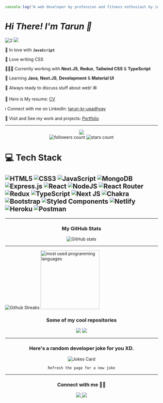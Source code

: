 
```js
console.log("A web developer by profession and fitness enthusiast by interest!");
```
<h1 align="left"> <i>Hi There! I'm Tarun 👋 </i></h1>


![2](https://user-images.githubusercontent.com/95377904/195972889-45ba6b8c-f36f-4223-bf15-8ae15a6a9f21.png)
<img src="https://readme-typing-svg.herokuapp.com?font=Architects+Daughter&amp;color=FF7722&amp;size=30&amp;lines=Hey!+It's+TARUN+UPADHYAY!;Full+Stack+Developer...;" style="max-width: 100%;">





💛 In love with **`JavaScript`**

🎨 Love writing CSS

👨🏼‍💻 Currently working with **Next.JS**, **Redux**, **Tailwind CSS** & **TypeScript**

🌱 Learning **Java**, **Next.JS**, **Development** & **Material UI**

💬 Always ready to discuss stuff about web! 🕸

📃 Here is My resume: [CV](https://drive.google.com/file/d/1NGevcYJV8UIR0sPOb6CVdsPvIo5C6Vjx/view?usp=sharing)

ℹ️ Connect with me on LinkedIn: [tarun-kr-upadhyay](https://www.linkedin.com/in/tarun-kr-upadhyay/)

🔗 Visit and See my work and projects: [Portfolio](https://tarun-upadhyay.github.io/)

<hr/>

<div align="center">
<img src="https://komarev.com/ghpvc/?username=tarun-upadhyay&style=for-the-badge"/>
</div>

<div align="center">
<img alt="followers count" src="https://custom-icon-badges.herokuapp.com/github/followers/tarun-upadhyay?style=for-the-badge&logo=person-add&label=Followers&logoColor=white"/>
<img alt="stars count" src="https://custom-icon-badges.herokuapp.com/badge/dynamic/json?logo=star&label=Stars&style=for-the-badge&query=%24.stars&url=https://api.github-star-counter.workers.dev/user/tarun-upadhyay"/>
</div>



# 💻 Tech Stack 
![HTML5](https://img.shields.io/badge/html5-%23E34F26.svg?style=for-the-badge&logo=html5&logoColor=white) 
![CSS3](https://img.shields.io/badge/css3-%231572B6.svg?style=for-the-badge&logo=css3&logoColor=white) 
![JavaScript](https://img.shields.io/badge/javascript-%23323330.svg?style=for-the-badge&logo=javascript&logoColor=%23F7DF1E) 
![MongoDB](https://img.shields.io/badge/MongoDB-%234ea94b.svg?style=for-the-badge&logo=mongodb&logoColor=white) 
![Express.js](https://img.shields.io/badge/express.js-%23404d59.svg?style=for-the-badge&logo=express&logoColor=%2361DAFB) 
![React](https://img.shields.io/badge/react-%2320232a.svg?style=for-the-badge&logo=react&logoColor=%2361DAFB) 
![NodeJS](https://img.shields.io/badge/node.js-6DA55F?style=for-the-badge&logo=node.js&logoColor=white) 
![React Router](https://img.shields.io/badge/React_Router-CA4245?style=for-the-badge&logo=react-router&logoColor=white) 
![Redux](https://img.shields.io/badge/redux-%23593d88.svg?style=for-the-badge&logo=redux&logoColor=white) 
![TypeScript](https://img.shields.io/badge/typescript-%23007ACC.svg?style=for-the-badge&logo=typescript&logoColor=white) 
![Next JS](https://img.shields.io/badge/Next-black?style=for-the-badge&logo=next.js&logoColor=white) 
![Chakra](https://img.shields.io/badge/chakra-%234ED1C5.svg?style=for-the-badge&logo=chakraui&logoColor=white) 
![Bootstrap](https://img.shields.io/badge/bootstrap-%23563D7C.svg?style=for-the-badge&logo=bootstrap&logoColor=white) 
![Styled Components](https://img.shields.io/badge/styled--components-DB7093?style=for-the-badge&logo=styled-components&logoColor=white) 
![Netlify](https://img.shields.io/badge/netlify-%23000000.svg?style=for-the-badge&logo=netlify&logoColor=#00C7B7) 
![Heroku](https://img.shields.io/badge/heroku-%23430098.svg?style=for-the-badge&logo=heroku&logoColor=white) 
![Postman](https://img.shields.io/badge/Postman-FF6C37?style=for-the-badge&logo=postman&logoColor=white)
--
<hr/>
<div align="center">
  <h3>My GitHub Stats</h3>
  <img src="https://github-readme-stats.vercel.app/api?username=tarun-upadhyay&show_icons=true&&coountprivate=true&theme=react&hide_title=true" alt="GitHub stats"/>
</div>

<hr />

<div >
  <img src="https://github-readme-streak-stats.herokuapp.com?user=tarun-upadhyay&theme=radical&border_radius=4.6" alt="Github Streaks"/>
  <img margin-right="5px" height="194px" alt="most used programming languages" src="https://github-readme-stats.vercel.app/api/top-langs/?username=tarun-upadhyay&layout=compact&langs_count=8&theme=react" />
</div>

<div align="center">
  <h3>Some of my cool repositories</h3>
  <img src="https://github-readme-stats.vercel.app/api/pin/?username=tarun-upadhyay&repo=sensitive-meat-4664&theme=react"/>
 <img src="https://github-readme-stats.vercel.app/api/pin/?username=tarun-upadhyay&repo=noiseless-cub-8646&theme=react"/>

</div>

<hr/>

<div align="center">
  <h3>Here's a random developer joke for you XD.</h3>
  <img src="https://readme-jokes.vercel.app/api?theme=react" alt="Jokes Card" />
</div>
<p align="center">
  <code>Refresh the page for a new joke</code>
</p>

<hr/>

<div align="center">
<h3>Connect with me 🙋🏻</h3>
<a href="https://www.linkedin.com/in/tarun-kr-upadhyay/" target="_blank">
  <img src="https://skillicons.dev/icons?i=linkedin">
</a>

<a href="https://www.instagram.com/tarun_kr_upadhyay/">
  <img src="https://skillicons.dev/icons?i=instagram">
</a>
</div>
<!---
tarun-upadhyay/tarun-upadhyay is a ✨ special ✨ repository because its `README.md` (this file) appears on your GitHub profile.
You can click the Preview link to take a look at your changes.
--->
